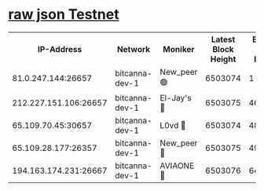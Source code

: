 [raw json Testnet](https://rpc-check.bcat.stavr.tech/bcat/rpc-bcat-result.json)
=


<table><tr><th>IP-Address</th><th>Network</th><th>Moniker</th><th>Latest Block Height</th><th>Earliest Block Height</th><th>Catching Up</th><th>Tx Index</th><th>Voting Power</th><th>Scan Time</th></tr><tr><td>81.0.247.144:26657</td><td>bitcanna-dev-1</td><td>New_peer 🟢</td><td>6503074</td><td>1</td><td>False</td><td>on</td><td>0</td><td>2024-02-18T21:54:52.003462911UTC</td></tr><tr><td>212.227.151.106:26657</td><td>bitcanna-dev-1</td><td>El-Jay's 🔴</td><td>6503075</td><td>4670391</td><td>False</td><td>on</td><td>2218164</td><td>2024-02-18T21:54:58.732706859UTC</td></tr><tr><td>65.109.70.45:30657</td><td>bitcanna-dev-1</td><td>L0vd 🔴</td><td>6503074</td><td>4828155</td><td>False</td><td>on</td><td>307920</td><td>2024-02-18T21:54:52.327363805UTC</td></tr><tr><td>65.109.28.177:26357</td><td>bitcanna-dev-1</td><td>New_peer 🔴</td><td>6503075</td><td>4952911</td><td>False</td><td>on</td><td>2237067</td><td>2024-02-18T21:54:59.045575595UTC</td></tr><tr><td>194.163.174.231:26667</td><td>bitcanna-dev-1</td><td>AVIAONE 🔴</td><td>6503076</td><td>6488741</td><td>False</td><td>on</td><td>1949865</td><td>2024-02-18T21:55:05.568491540UTC</td></tr></table>